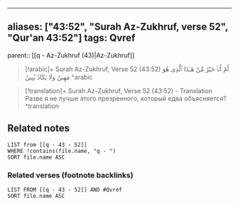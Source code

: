 
---
aliases: ["43:52", "Surah Az-Zukhruf, verse 52", "Qur'an 43:52"]
tags: Qvref
---

parent:: [[q - Az-Zukhruf (43)|Az-Zukhruf]]

> [!arabic]+ Surah Az-Zukhruf, Verse 52 (43:52)
> <span class="quran-arabic">أَمْ أَنَا۠ خَيْرٌ مِّنْ هَـٰذَا ٱلَّذِى هُوَ مَهِينٌ وَلَا يَكَادُ يُبِينُ</span>
^arabic

> [!translation]+ Surah Az-Zukhruf, Verse 52 (43:52) - Translation
> Разве я не лучше этого презренного, который едва объясняется?
^translation



## Related notes
```dataview
LIST from [[q - 43 - 52]]
WHERE !contains(file.name, "q - ")
SORT file.name ASC
```

### Related verses (footnote backlinks)
```dataview
LIST FROM [[q - 43 - 52]] AND #Qvref
SORT file.name ASC
```

